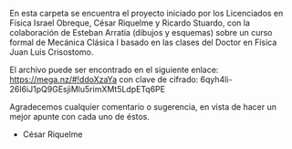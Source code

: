 En esta carpeta se encuentra el proyecto iniciado por los Licenciados en Física Israel Obreque, 
César Riquelme y Ricardo Stuardo, con la colaboración de Esteban Arratia (dibujos y esquemas) 
sobre un curso formal de Mecánica Clásica I basado en las clases del Doctor en Física Juan Luis 
Crisostomo.

El archivo puede ser encontrado en el siguiente enlace: https://mega.nz/#!ddoXzaYa 
                 con clave de cifrado: 6qyh4li-26I6iJ1pQ9GEsjiMlu5rimXMt5LdpETq6PE

Agradecemos cualquier comentario o sugerencia, en vista de hacer un mejor apunte con cada uno 
de éstos.

- César Riquelme
